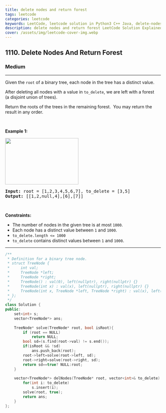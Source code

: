 ```yaml
---
title: delete nodes and return forest
tags: leetcode
categories: leetcode
keywords: LeetCode, leetcode solution in Python3 C++ Java, delete-nodes-and-return-forest solution
description: delete nodes and return forest LeetCode Solution Explained
cover: /assets/img/leetcode-cover-img.webp
---
```





<h2>1110. Delete Nodes And Return Forest</h2><h3>Medium</h3><hr><div><p>Given the <code>root</code>&nbsp;of a binary tree, each node in the tree has a distinct value.</p>

<p>After deleting&nbsp;all nodes with a value in <code>to_delete</code>, we are left with a forest (a&nbsp;disjoint union of trees).</p>

<p>Return the roots of the trees in the remaining forest.&nbsp; You may return the result in any order.</p>

<p>&nbsp;</p>
<p><strong>Example 1:</strong></p>

<p><strong><img alt="" src="https://assets.leetcode.com/uploads/2019/07/01/screen-shot-2019-07-01-at-53836-pm.png" style="width: 237px; height: 150px;"></strong></p>

<pre><strong>Input:</strong> root = [1,2,3,4,5,6,7], to_delete = [3,5]
<strong>Output:</strong> [[1,2,null,4],[6],[7]]
</pre>

<p>&nbsp;</p>
<p><strong>Constraints:</strong></p>

<ul>
	<li>The number of nodes in the given tree is at most <code>1000</code>.</li>
	<li>Each node has a distinct value between <code>1</code> and <code>1000</code>.</li>
	<li><code>to_delete.length &lt;= 1000</code></li>
	<li><code>to_delete</code> contains distinct values between <code>1</code> and <code>1000</code>.</li>
</ul></div>

---




```cpp
/**
 * Definition for a binary tree node.
 * struct TreeNode {
 *     int val;
 *     TreeNode *left;
 *     TreeNode *right;
 *     TreeNode() : val(0), left(nullptr), right(nullptr) {}
 *     TreeNode(int x) : val(x), left(nullptr), right(nullptr) {}
 *     TreeNode(int x, TreeNode *left, TreeNode *right) : val(x), left(left), right(right) {}
 * };
 */
class Solution {
public:
    set<int> s;
    vector<TreeNode*> ans;
    
    TreeNode* solve(TreeNode* root, bool isRoot){
        if (root == NULL)
            return NULL;
        bool sd=(s.find(root->val) != s.end());
        if(isRoot && !sd)
            ans.push_back(root);
        root->left=solve(root->left, sd);
        root->right=solve(root->right, sd);
        return sd==true? NULL:root;     
    }
    
    vector<TreeNode*> delNodes(TreeNode* root, vector<int>& to_delete) {
        for(int i: to_delete)
            s.insert(i);
        solve(root, true);
        return ans;
    }
};
```
